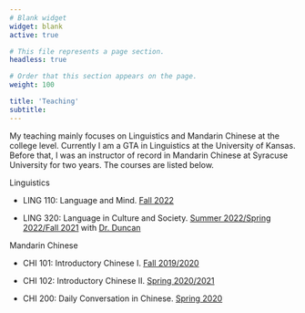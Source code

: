 ```yaml
---
# Blank widget
widget: blank
active: true

# This file represents a page section.
headless: true

# Order that this section appears on the page.
weight: 100

title: 'Teaching'
subtitle:
---
```


My teaching mainly focuses on Linguistics and Mandarin Chinese at the college level. Currently I am a GTA in Linguistics at the University of Kansas. Before that, I was an instructor of record in Mandarin Chinese at Syracuse University for two years. The courses are listed below. 

Linguistics
- LING 110: Language and Mind. [Fall 2022](https://bcheggeseth.github.io/Stat155Notes/)

- LING 320: Language in Culture and Society. [Summer 2022/Spring 2022/Fall 2021](https://bcheggeseth.github.io/Stat155Notes/) with [Dr. Duncan](https://linguistics.ku.edu/philip-duncan)

Mandarin Chinese
- CHI 101: Introductory Chinese I. [Fall 2019/2020](https://bcheggeseth.github.io/Stat155Notes/)

- CHI 102: Introductory Chinese II. [Spring 2020/2021](https://bcheggeseth.github.io/Stat155Notes/)

- CHI 200: Daily Conversation in Chinese. [Spring 2020](https://bcheggeseth.github.io/Stat155Notes/)

